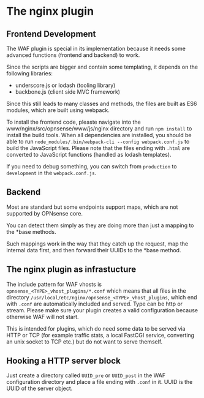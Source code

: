 # The nginx plugin

## Frontend Development

The WAF plugin is special in its implementation because it needs
some advanced functions (frontend and backend) to work.

Since the scripts are bigger and contain some templating,
it depends on the following libraries:

* underscore.js or lodash (tooling library)
* backbone.js (client side MVC framework)

Since this still leads to many classes and methods,
the files are built as ES6 modules,
which are built using webpack.

To install the frontend code, pleaste navigate into the
www/nginx/src/opnsense/www/js/nginx directory and
run `npm install` to install the build tools.
When all dependencies are installed, you should be able to run
`node_modules/.bin/webpack-cli --config webpack.conf.js`
to build the JavaScript files.
Please note that the files ending with `.html` are converted
to JavaScript functions (handled as lodash templates).

If you need to debug something, you can switch from `production`
to `development` in the `webpack.conf.js`.

## Backend

Most are standard but some endpoints support maps, which are not
supported by OPNsense core.

You can detect them simply as they are doing more than just a mapping
to the \*base methods.

Such mappings work in the way that they catch up the request,
map the internal data first, and then forward their UUIDs
to the \*base method.

## The nginx plugin as infrastucture

The include pattern for WAF vhosts is
`opnsense_<TYPE>_vhost_plugins/*.conf` which means that all files in the
directory `/usr/local/etc/nginx/opnsense_<TYPE>_vhost_plugins`, which end
with `.conf` are automatically included and served.
Type can be http or stream.
Please make sure your plugin creates a valid configuration because
otherwise WAF will not start.

This is intended for plugins, which do need some data to be served via
HTTP or TCP (for example traffic stats, a local FastCGI service,
converting an unix socket to TCP etc.) but do not want to serve themself.

## Hooking a HTTP server block

Just create a directory called `UUID_pre` or `UUID_post` in the WAF
configuration directory and place a file ending with `.conf` in it.
UUID is the UUID of the server object.

